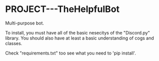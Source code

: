 # PROJECT---TheHelpfulBot
Multi-purpose bot.

To install, you must have all of the basic nesecitys of the "Discord.py" library.
You should also have at least a basic understanding of cogs and classes.

Check "requirements.txt" too see what you need to 'pip install'.
